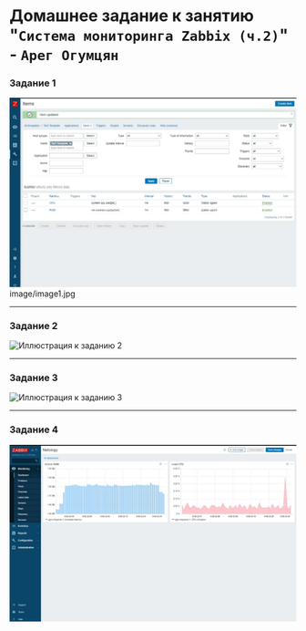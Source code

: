 # Домашнее задание к занятию "`Система мониторинга Zabbix (ч.2)`" - `Арег Огумцян`

### Задание 1



![Иллюстрация к заданию 1](image/image1.jpg)
image/image1.jpg

---

### Задание 2

![Иллюстрация к заданию 2](image/image2.jpg)

---

### Задание 3


![Иллюстрация к заданию 3](image/image3.jpg)


---

### Задание 4


![Иллюстрация к заданию 4](image/image4.jpg)
